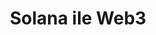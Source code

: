 ---
layout: course
name: course
topic: rust-500
title: Solana ile Web3 
subject: Rust Blockchain
subject_permalink: /rust-500/
permalink: /Rust-502/
excerpt: Bastigin yer saglam olsun, güvenle adım at.
documentstate: 0
excerpt: >-
    Bu kurs, katılımcılara Solana platformu kullanarak Web3 uygulamaları geliştirme fırsatı sunar. 
overview: >-
    Hızlı ve yüksek performanslı blockchain  uygulamaları oluşturma üzerine bilgi ve pratik deneyim sağlayarak, katılımcılar, Solana'nın sunduğu benzersiz özellikleri kullanarak inovatif projeler geliştirebileceklerdir.
---
